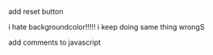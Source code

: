 add reset button

i hate backgroundcolor!!!!! i keep doing same thing wrongS

add comments to javascript